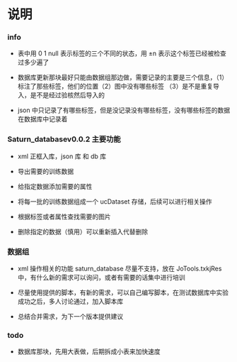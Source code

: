 # 说明


### info 

* 表中用 0 1 null 表示标签的三个不同的状态，用 ±n 表示这个标签已经被检查过多少遍了

* 数据库更新那块最好只能由数据组那边做，需要记录的主要是三个信息，（1）标注了那些标签，他们的位置（2）图中没有哪些标签 （3）是不是重复导入，是不是经过验核然后导入的

* json 中只记录了有哪些标签，但是没记录没有哪些标签，没有哪些标签的数据在数据库中记录着


### Saturn_databasev0.0.2 主要功能

* xml 正框入库，json 库 和 db 库

* 导出需要的训练数据

* 给指定数据添加需要的属性

* 将每一批的训练数据组成一个 ucDataset 存储，后续可以进行相关操作

* 根据标签或者属性查找需要的图片

* 删除指定的数据（慎用）可以重新插入代替删除

### 数据组

* xml 操作相关的功能 saturn_database 尽量不支持，放在 JoTools.txkjRes 中，有什么新的需求可以询问，或者有需要的话集中进行培训

* 尽量使用提供的脚本，有新的需求，可以自己编写脚本，在测试数据库中实验成功之后，多人讨论通过，加入脚本库

* 总结合并需求，为下一个版本提供建议


### todo

* 数据库那块，先用大表做，后期拆成小表来加快速度
















